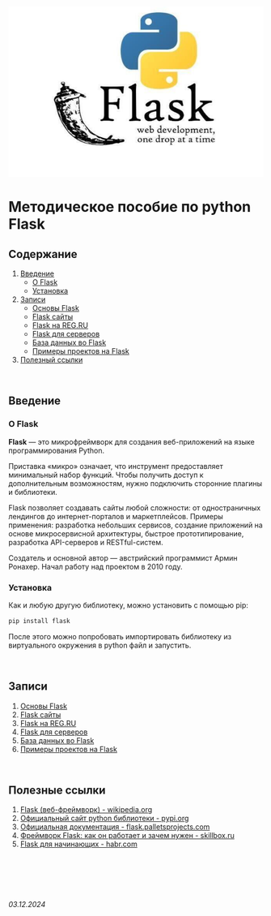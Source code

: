 ![flask-icon](../../assets/flask.jpg)

# **Методическое пособие по python Flask**

## **Содержание**

1. [Введение](./README.md#введение)
   * [О Flask](./README.md#о-flask)
   * [Установка](./README.md#установка)
2. [Записи](./README.md#записи)
   * [Основы Flask](./base.md)
   * [Flask сайты](./flask-sait.md)
   * [Flask на REG.RU](./flask-regru.md)
   * [Flask для серверов](./servers.md)
   * [База данных во Flask](./flask-database.md)
   * [Примеры проектов на Flask](./projects.md)
3. [Полезный ссылки](./README.md#полезные-ссылки)

<br>

## **Введение**

### О Flask

**Flask** — это микрофреймворк для создания веб-приложений на языке программирования Python.

Приставка «микро» означает, что инструмент предоставляет минимальный набор функций. 
Чтобы получить доступ к дополнительным возможностям, нужно подключить сторонние плагины и библиотеки.

Flask позволяет создавать сайты любой сложности: от одностраничных лендингов до интернет-порталов и маркетплейсов. 
Примеры применения: разработка небольших сервисов, создание приложений на основе микросервисной архитектуры, быстрое прототипирование, разработка API-серверов и RESTful-систем.

Создатель и основной автор — австрийский программист Армин Ронахер. 
Начал работу над проектом в 2010 году.

### Установка 

Как и любую другую библиотеку, можно установить с помощью pip:

```bash
pip install flask
```

После этого можно попробовать импортировать библиотеку из виртуального окружения в python файл и запустить.

<br>

## **Записи**

1. [Основы Flask](./base.md)
2. [Flask сайты](./flask-sait.md)
3. [Flask на REG.RU](./flask-regru.md)
4. [Flask для серверов](./servers.md)
5. [База данных во Flask](./flask-database.md)
6. [Примеры проектов на Flask](./projects.md)

<br>

## **Полезные ссылки**

1. [Flask (веб-фреймворк) - wikipedia.org](https://ru.wikipedia.org/wiki/Flask_(веб-фреймворк))
2. [Официальный сайт python библиотеки - pypi.org](https://pypi.org/project/Flask/)
3. [Официальная документация - flask.palletsprojects.com](https://flask.palletsprojects.com/en/stable/)
4. [Фреймворк Flask: как он работает и зачем нужен - skillbox.ru](https://skillbox.ru/media/code/freymvork-flask-kak-on-rabotaet-i-zachem-nuzhen/)
5. [Flask для начинающих - habr.com](https://habr.com/ru/articles/783574/)


<br><br>
<br><br>

###### 03.12.2024